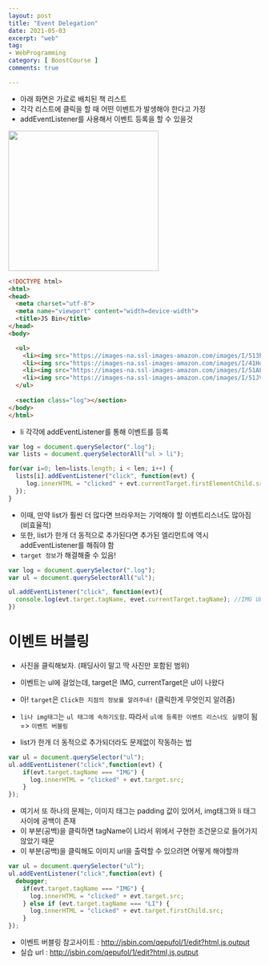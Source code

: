 ```yaml
---
layout: post
title: "Event Delegation"
date: 2021-05-03
excerpt: "web"
tag:
- WebProgramming
category: [ BoostCourse ]
comments: true

---
```




- 아래 화면은 가로로 배치된 책 리스트
- 각각 리스트에 클릭을 할 때 어떤 이벤트가 발생해야 한다고 가정
- addEventListener를 사용해서 이벤트 등록을 할 수 있을것

<img src = "https://traveloving2030.github.io/jiwon/assets/img/post/부스트코스/36.png" height="280" width="300" />


```html
<!DOCTYPE html>
<html>
<head>
  <meta charset="utf-8">
  <meta name="viewport" content="width=device-width">
  <title>JS Bin</title>
</head>
<body>

  <ul>
    <li><img src="https://images-na.ssl-images-amazon.com/images/I/513hgSybYgL._AC_SY400_.jpg" class="product-image" ></li>
    <li><img src="https://images-na.ssl-images-amazon.com/images/I/41HoczBHr2L._AC_SY400_.jpg" class="product-image" ></li>
    <li><img src="https://images-na.ssl-images-amazon.com/images/I/51AEI3isFiL._AC_SY400_.jpg" class="product-image" ></li>
    <li><img src="https://images-na.ssl-images-amazon.com/images/I/51JVp8YV3ZL._AC_SY400_.jpg" class="product-image" ></li>
  </ul>
  
  <section class="log"></section>
</body>
</html>
```

- li 각각에 addEventListener를 통해 이벤트를 등록

```js
var log = document.querySelector(".log");
var lists = document.querySelectorAll("ul > li");

for(var i=0; len=lists.length; i < len; i++) {
  lists[i].addEventListener("click", function(evt) {
     log.innerHTML = "clicked" + evt.currentTarget.firstElementChild.src;
  });
}
```

- 이때, 만약 list가 훨씬 더 많다면 브라우저는 기억해야 할 이벤트리스너도 많아짐 (비효율적)
- 또한, list가 한개 더 동적으로 추가된다면 추가된 엘리먼트에 역시 addEventListener를 해줘야 함
- `target 정보`가 해결해줄 수 있음!


```js
var log = document.querySelector(".log");
var ul = document.querySelectorAll("ul");

ul.addEventListener("click", function(evt){
  console.log(evt.target.tagName, evet.currentTarget.tagName); //IMG UL
})

```

# 이벤트 버블링

- 사진을 클릭해보자. (패딩사이 말고 딱 사진만 포함된 범위)
- 이벤트는 ul에 걸었는데, target은 IMG, currentTarget은 ul이 나왔다
- 아! `target`은 `Click한 지점의 정보를 알려주네!` (클릭한게 무엇인지 알려줌)
- `li나 img태그`는 `ul 태그에 속하기도함`. 따라서 `ul에 등록한 이벤트 리스너도 실행`이 됨 => `이벤트 버블링`

- list가 한개 더 동적으로 추가되더라도 문제없이 작동하는 법

```js
var ul = document.querySelector("ul");
ul.addEventListener("click",function(evt) {
    if(evt.target.tagName === "IMG") {
      log.innerHTML = "clicked" + evt.target.src;
    }
});
```

- 여기서 또 하나의 문제는, 이미지 태그는 padding 값이 있어서, img태그와 li 태그 사이에 공백이 존재
- 이 부분(공백)을 클릭하면 tagName이 LI라서 위에서 구현한 조건문으로 들어가지 않았기 때문
- 이 부분(공백)을 클릭해도 이미지 url을 출력할 수 있으려면 어떻게 해야할까

```js
var ul = document.querySelector("ul");
ul.addEventListener("click",function(evt) {
  debugger;
    if(evt.target.tagName === "IMG") {
      log.innerHTML = "clicked" + evt.target.src;
    } else if (evt.target.tagName === "LI") {
      log.innerHTML = "clicked" + evt.target.firstChild.src;
    }
});
```

- 이벤트 버블링 참고사이트 : http://jsbin.com/qepufol/1/edit?html,js,output
- 실습 url : http://jsbin.com/qepufol/1/edit?html,js,output